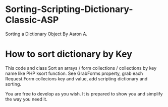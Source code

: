 # Sorting-Scripting-Dictionary-Classic-ASP
Sorting a Dictionary Object By Aaron A.

# How to sort dictionary by Key
This code and class Sort an arrays / form collections / collections by key name like PHP ksort function.
See GrabForms property, grab each Request.Form collecions key and value, add scripting dictionary and sorting.

You are free to develop as you wish. It is prepared to show you and simplify the way you need it.

